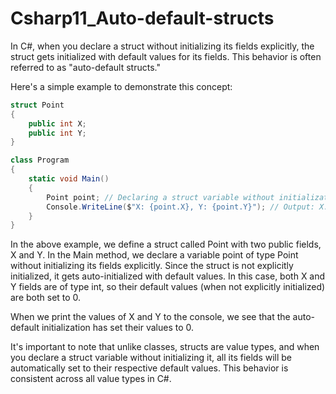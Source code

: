 # Csharp11_Auto-default-structs

In C#, when you declare a struct without initializing its fields explicitly, the struct gets initialized with default values for its fields. This behavior is often referred to as "auto-default structs."

Here's a simple example to demonstrate this concept:

```csharp
struct Point
{
    public int X;
    public int Y;
}

class Program
{
    static void Main()
    {
        Point point; // Declaring a struct variable without initialization
        Console.WriteLine($"X: {point.X}, Y: {point.Y}"); // Output: X: 0, Y: 0
    }
}
```

In the above example, we define a struct called Point with two public fields, X and Y. In the Main method, we declare a variable point of type Point without initializing its fields explicitly. Since the struct is not explicitly initialized, it gets auto-initialized with default values. In this case, both X and Y fields are of type int, so their default values (when not explicitly initialized) are both set to 0.

When we print the values of X and Y to the console, we see that the auto-default initialization has set their values to 0.

It's important to note that unlike classes, structs are value types, and when you declare a struct variable without initializing it, all its fields will be automatically set to their respective default values. This behavior is consistent across all value types in C#.
